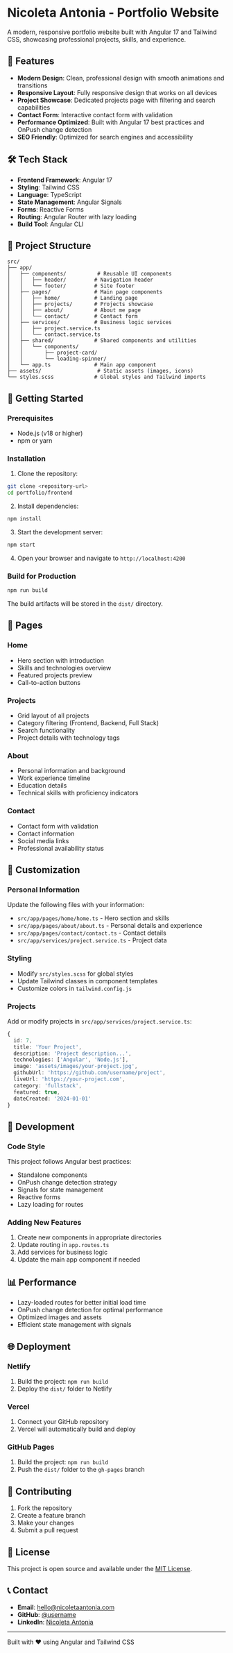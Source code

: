 # Nicoleta Antonia - Portfolio Website

A modern, responsive portfolio website built with Angular 17 and Tailwind CSS, showcasing professional projects, skills, and experience.

## 🚀 Features

- **Modern Design**: Clean, professional design with smooth animations and transitions
- **Responsive Layout**: Fully responsive design that works on all devices
- **Project Showcase**: Dedicated projects page with filtering and search capabilities
- **Contact Form**: Interactive contact form with validation
- **Performance Optimized**: Built with Angular 17 best practices and OnPush change detection
- **SEO Friendly**: Optimized for search engines and accessibility

## 🛠️ Tech Stack

- **Frontend Framework**: Angular 17
- **Styling**: Tailwind CSS
- **Language**: TypeScript
- **State Management**: Angular Signals
- **Forms**: Reactive Forms
- **Routing**: Angular Router with lazy loading
- **Build Tool**: Angular CLI

## 📁 Project Structure

```
src/
├── app/
│   ├── components/          # Reusable UI components
│   │   ├── header/         # Navigation header
│   │   └── footer/         # Site footer
│   ├── pages/              # Main page components
│   │   ├── home/           # Landing page
│   │   ├── projects/       # Projects showcase
│   │   ├── about/          # About me page
│   │   └── contact/        # Contact form
│   ├── services/           # Business logic services
│   │   ├── project.service.ts
│   │   └── contact.service.ts
│   ├── shared/             # Shared components and utilities
│   │   └── components/
│   │       ├── project-card/
│   │       └── loading-spinner/
│   └── app.ts              # Main app component
├── assets/                  # Static assets (images, icons)
└── styles.scss             # Global styles and Tailwind imports
```

## 🚀 Getting Started

### Prerequisites

- Node.js (v18 or higher)
- npm or yarn

### Installation

1. Clone the repository:

```bash
git clone <repository-url>
cd portfolio/frontend
```

2. Install dependencies:

```bash
npm install
```

3. Start the development server:

```bash
npm start
```

4. Open your browser and navigate to `http://localhost:4200`

### Build for Production

```bash
npm run build
```

The build artifacts will be stored in the `dist/` directory.

## 📱 Pages

### Home

- Hero section with introduction
- Skills and technologies overview
- Featured projects preview
- Call-to-action buttons

### Projects

- Grid layout of all projects
- Category filtering (Frontend, Backend, Full Stack)
- Search functionality
- Project details with technology tags

### About

- Personal information and background
- Work experience timeline
- Education details
- Technical skills with proficiency indicators

### Contact

- Contact form with validation
- Contact information
- Social media links
- Professional availability status

## 🎨 Customization

### Personal Information

Update the following files with your information:

- `src/app/pages/home/home.ts` - Hero section and skills
- `src/app/pages/about/about.ts` - Personal details and experience
- `src/app/pages/contact/contact.ts` - Contact details
- `src/app/services/project.service.ts` - Project data

### Styling

- Modify `src/styles.scss` for global styles
- Update Tailwind classes in component templates
- Customize colors in `tailwind.config.js`

### Projects

Add or modify projects in `src/app/services/project.service.ts`:

```typescript
{
  id: 7,
  title: 'Your Project',
  description: 'Project description...',
  technologies: ['Angular', 'Node.js'],
  image: 'assets/images/your-project.jpg',
  githubUrl: 'https://github.com/username/project',
  liveUrl: 'https://your-project.com',
  category: 'fullstack',
  featured: true,
  dateCreated: '2024-01-01'
}
```

## 🔧 Development

### Code Style

This project follows Angular best practices:

- Standalone components
- OnPush change detection strategy
- Signals for state management
- Reactive forms
- Lazy loading for routes

### Adding New Features

1. Create new components in appropriate directories
2. Update routing in `app.routes.ts`
3. Add services for business logic
4. Update the main app component if needed

## 📊 Performance

- Lazy-loaded routes for better initial load time
- OnPush change detection for optimal performance
- Optimized images and assets
- Efficient state management with signals

## 🌐 Deployment

### Netlify

1. Build the project: `npm run build`
2. Deploy the `dist/` folder to Netlify

### Vercel

1. Connect your GitHub repository
2. Vercel will automatically build and deploy

### GitHub Pages

1. Build the project: `npm run build`
2. Push the `dist/` folder to the `gh-pages` branch

## 🤝 Contributing

1. Fork the repository
2. Create a feature branch
3. Make your changes
4. Submit a pull request

## 📄 License

This project is open source and available under the [MIT License](LICENSE).

## 📞 Contact

- **Email**: hello@nicoletaantonia.com
- **GitHub**: [@username](https://github.com/username)
- **LinkedIn**: [Nicoleta Antonia](https://linkedin.com/in/nicoletaantonia)

---

Built with ❤️ using Angular and Tailwind CSS
